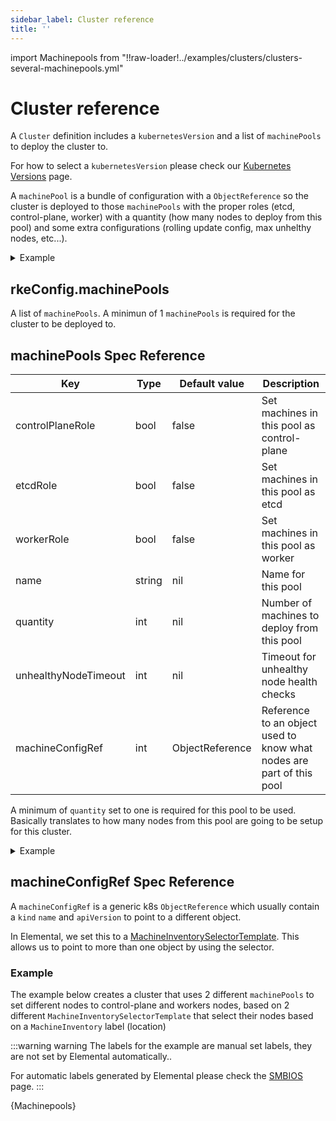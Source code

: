 ```yaml
---
sidebar_label: Cluster reference
title: ''
---
```


import Machinepools from "!!raw-loader!../examples/clusters/clusters-several-machinepools.yml"

# Cluster reference

A `Cluster` definition includes a `kubernetesVersion` and a list of `machinePools` to deploy the cluster to.

For how to select a `kubernetesVersion` please check our [Kubernetes Versions](kubernetesversions.md) page.

A `machinePool` is a bundle of configuration with a `ObjectReference` so the cluster is deployed to those `machinePools`
with the proper roles (etcd, control-plane, worker) with a quantity (how many nodes to deploy from this pool) and some extra configurations (rolling update config, max unhelthy nodes, etc...).

<details>
  <summary>Example</summary>

  ```yaml showLineNumbers
  kind: Cluster
  apiVersion: provisioning.cattle.io/v1
  metadata:
    name: ...
    namespace: ...
  spec:
    rkeConfig:
      machinePools:
        - name: ...
          controlPlaneRole: ...
          etcdRole: ...
          workerRole: ...
          quantity: ...
          machineConfigRef:
            apiVersion: elemental.cattle.io/v1beta1
            kind: MachineInventorySelectorTemplate
            name: ...
        - name: ...
          controlPlaneRole: ...
          etcdRole: ...
          workerRole: ...
          quantity: ...
          machineConfigRef:
            apiVersion: elemental.cattle.io/v1beta1
            kind: MachineInventorySelectorTemplate
            name: ...
  ```

</details>

## rkeConfig.machinePools

A list of `machinePools`. A minimun of 1 `machinePools` is required for the cluster to be deployed to.

## machinePools Spec Reference

| Key                  | Type   | Default value   | Description                                                          |
|----------------------|--------|-----------------|----------------------------------------------------------------------|
| controlPlaneRole     | bool   | false           | Set machines in this pool as control-plane                           |
| etcdRole             | bool   | false           | Set machines in this pool as etcd                                    |
| workerRole           | bool   | false           | Set machines in this pool as worker                                  |
| name                 | string | nil             | Name for this pool                                                   |
| quantity             | int    | nil             | Number of machines to deploy from this pool                          |
| unhealthyNodeTimeout | int    | nil             | Timeout for unhealthy node health checks                             |
| machineConfigRef     | int    | ObjectReference | Reference to an object used to know what nodes are part of this pool |

A minimum of `quantity` set to one is required for this pool to be used.
Basically translates to how many nodes from this pool are going to be setup for this cluster.

<details>
  <summary>Example</summary>

  ```yaml showLineNumbers
  kind: Cluster
  apiVersion: provisioning.cattle.io/v1
  metadata:
    name: cluster-example
    namespace: example-default
  spec:
    rkeConfig:
      machinePools:
        - name: examplePool 
          controlPlaneRole: true
          etcdRole: true
          workerRole: false
          quantity: 3
          unhealthyNodeTimeout: 0s
          machineConfigRef:
            apiVersion: elemental.cattle.io/v1beta1
            kind: MachineInventorySelectorTemplate
            name: exampleSelector
  ```

</details>

## machineConfigRef Spec Reference

A `machineConfigRef` is a generic k8s `ObjectReference` which usually contain a
`kind` `name` and `apiVersion` to point to a different object.

In Elemental, we set this to a [MachineInventorySelectorTemplate](machineinventoryselectortemplate-reference.md).
This allows us to point to more than one object by using the selector.

### Example

The example below creates a cluster that uses 2 different `machinePools` to set different nodes to control-plane and workers nodes,
based on 2 different `MachineInventorySelectorTemplate` that select their nodes based on a `MachineInventory` label (location)

:::warning warning
The labels for the example are manual set labels, they are not set by Elemental automatically..

For automatic labels generated by Elemental please check the [SMBIOS](smbios.md) page.
:::

<CodeBlock language="yaml" title="Example of a cluster with more than one machinePool" showLineNumbers>{Machinepools}</CodeBlock>
